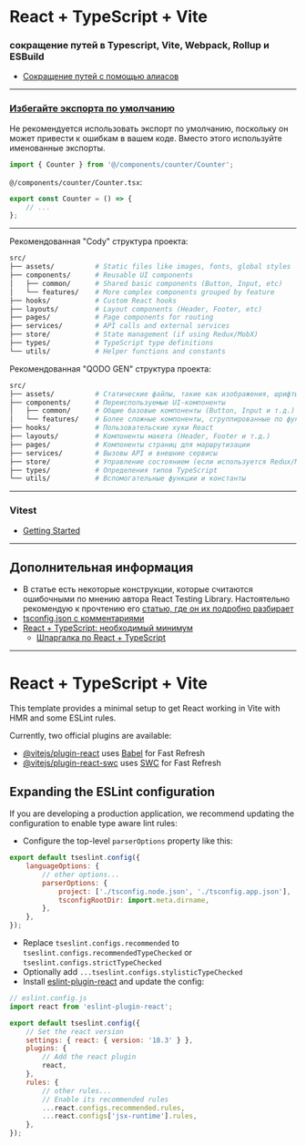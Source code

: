 # React + TypeScript + Vite

### сокращение путей в Typescript, Vite, Webpack, Rollup и ESBuild

- [Сокращение путей с помощью алиасов ](https://vc.ru/dev/661503-sokrashenie-putei-s-pomoshyu-aliasov)

<hr>

### [Избегайте экспорта по умолчанию](https://basarat.gitbook.io/typescript/main-1/defaultisbad)

Не рекомендуется использовать экспорт по умолчанию, поскольку он может привести к ошибкам в вашем коде. Вместо этого используйте именованные экспорты.

```typescript
import { Counter } from '@/components/counter/Counter';
```

`@/components/counter/Counter.tsx`:

```typescript
export const Counter = () => {
	// ...
};
```

<hr>

Рекомендованная "Cody" структура проекта:

```bash
src/
├── assets/          # Static files like images, fonts, global styles
├── components/      # Reusable UI components
│   ├── common/      # Shared basic components (Button, Input, etc)
│   └── features/    # More complex components grouped by feature
├── hooks/           # Custom React hooks
├── layouts/         # Layout components (Header, Footer, etc)
├── pages/           # Page components for routing
├── services/        # API calls and external services
├── store/           # State management (if using Redux/MobX)
├── types/           # TypeScript type definitions
└── utils/           # Helper functions and constants
```

Рекомендованная "QODO GEN" структура проекта:

```bash
src/
├── assets/          # Статические файлы, такие как изображения, шрифты, глобальные стили
├── components/      # Переиспользуемые UI-компоненты
│   ├── common/      # Общие базовые компоненты (Button, Input и т.д.)
│   └── features/    # Более сложные компоненты, сгруппированные по функциям
├── hooks/           # Пользовательские хуки React
├── layouts/         # Компоненты макета (Header, Footer и т.д.)
├── pages/           # Компоненты страниц для маршрутизации
├── services/        # Вызовы API и внешние сервисы
├── store/           # Управление состоянием (если используется Redux/MobX)
├── types/           # Определения типов TypeScript
└── utils/           # Вспомогательные функции и константы
```

<hr>

### Vitest

- [Getting Started ](https://vitest.dev/guide/)

<hr>

## Дополнительная информация

- В статье есть некоторые конструкции, которые считаются ошибочными по мнению автора React Testing Library. Настоятельно рекомендую к прочтению его [статью, где он их подробно разбирает](https://kentcdodds.com/blog/common-mistakes-with-react-testing-library)
- [tsconfig.json с комментариями](https://gist.github.com/KRostyslav/82a25c469ffa6652825d58537ac6bc22)
- [React + TypeScript: необходимый минимум](https://habr.com/ru/companies/timeweb/articles/707744/)
  - [Шпаргалка по React + TypeScript](https://my-js.org/docs/cheatsheet/react-typescript/)

<hr>

# React + TypeScript + Vite

This template provides a minimal setup to get React working in Vite with HMR and some ESLint rules.

Currently, two official plugins are available:

- [@vitejs/plugin-react](https://github.com/vitejs/vite-plugin-react/blob/main/packages/plugin-react/README.md) uses [Babel](https://babeljs.io/) for Fast Refresh
- [@vitejs/plugin-react-swc](https://github.com/vitejs/vite-plugin-react-swc) uses [SWC](https://swc.rs/) for Fast Refresh

## Expanding the ESLint configuration

If you are developing a production application, we recommend updating the configuration to enable type aware lint rules:

- Configure the top-level `parserOptions` property like this:

```js
export default tseslint.config({
	languageOptions: {
		// other options...
		parserOptions: {
			project: ['./tsconfig.node.json', './tsconfig.app.json'],
			tsconfigRootDir: import.meta.dirname,
		},
	},
});
```

- Replace `tseslint.configs.recommended` to `tseslint.configs.recommendedTypeChecked` or `tseslint.configs.strictTypeChecked`
- Optionally add `...tseslint.configs.stylisticTypeChecked`
- Install [eslint-plugin-react](https://github.com/jsx-eslint/eslint-plugin-react) and update the config:

```js
// eslint.config.js
import react from 'eslint-plugin-react';

export default tseslint.config({
	// Set the react version
	settings: { react: { version: '18.3' } },
	plugins: {
		// Add the react plugin
		react,
	},
	rules: {
		// other rules...
		// Enable its recommended rules
		...react.configs.recommended.rules,
		...react.configs['jsx-runtime'].rules,
	},
});
```
